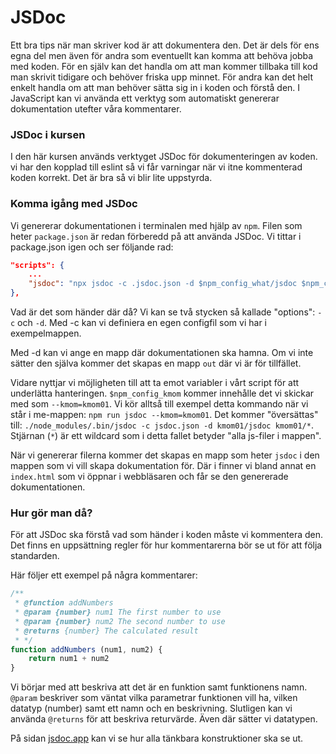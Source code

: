 # JSDoc

Ett bra tips när man skriver kod är att dokumentera den. Det är dels för ens egna del men även för andra som eventuellt kan komma att behöva jobba med koden. För en själv kan det handla om att man kommer tillbaka till kod man skrivit tidigare och behöver friska upp minnet. För andra kan det helt enkelt handla om att man behöver sätta sig in i koden och förstå den. I JavaScript kan vi använda ett verktyg som automatiskt genererar dokumentation utefter våra kommentarer.

### JSDoc i kursen

I den här kursen används verktyget JSDoc för dokumenteringen av koden. vi har den kopplad till eslint så vi får varningar när vi itne kommenterad koden korrekt. Det är bra så vi blir lite uppstyrda.

### Komma igång med JSDoc

Vi genererar dokumentationen i terminalen med hjälp av `npm`. Filen som heter `package.json` är redan förberedd på att använda JSDoc. Vi tittar i package.json igen och ser följande rad:

```json
"scripts": {
    ...
    "jsdoc": "npx jsdoc -c .jsdoc.json -d $npm_config_what/jsdoc $npm_config_what/* || exit 0",
},
```

Vad är det som händer där då? Vi kan se två stycken så kallade "options": `-c` och `-d`. Med -c kan vi definiera en egen configfil som vi har i exempelmappen. 

Med -d kan vi ange en mapp där dokumentationen ska hamna. Om vi inte sätter den själva kommer det skapas en mapp `out` där vi är för tillfället.

Vidare nyttjar vi möjligheten till att ta emot variabler i vårt script för att underlätta hanteringen. `$npm_config_kmom` kommer innehålle det vi skickar med som `--kmom=kmom01`. Vi kör alltså till exempel detta kommando när vi står i me-mappen: `npm run jsdoc --kmom=kmom01`. Det kommer "översättas" till: `./node_modules/.bin/jsdoc -c jsdoc.json -d kmom01/jsdoc kmom01/*`. Stjärnan (`*`) är ett wildcard som i detta fallet betyder "alla js-filer i mappen".

När vi genererar filerna kommer det skapas en mapp som heter `jsdoc` i den mappen som vi vill skapa dokumentation för. Där i finner vi bland annat en `index.html` som vi öppnar i webbläsaren och får se den genererade dokumentationen.

### Hur gör man då?

För att JSDoc ska förstå vad som händer i koden måste vi kommentera den. Det finns en uppsättning regler för hur kommentarerna bör se ut för att följa standarden. 

Här följer ett exempel på några kommentarer:

```js
/**
 * @function addNumbers
 * @param {number} num1 The first number to use
 * @param {number} num2 The second number to use
 * @returns {number} The calculated result
 * */
function addNumbers (num1, num2) {
    return num1 + num2
}
```

Vi börjar med att beskriva att det är en funktion samt funktionens namn. `@param` beskriver som väntat vilka parametrar funktionen vill ha, vilken datatyp (number) samt ett namn och en beskrivning. Slutligen kan vi använda `@returns` för att beskriva returvärde. Även där sätter vi datatypen. 

På sidan [jsdoc.app](https://jsdoc.app/index.html) kan vi se hur alla tänkbara konstruktioner ska se ut.